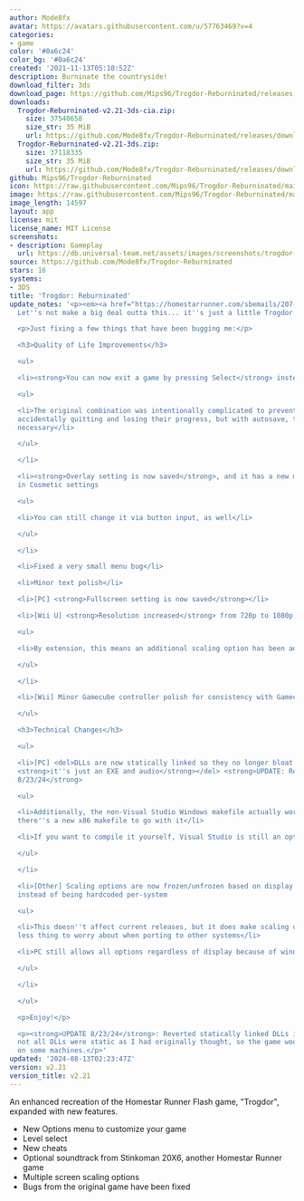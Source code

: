 ```yaml
---
author: Mode8fx
avatar: https://avatars.githubusercontent.com/u/57763469?v=4
categories:
- game
color: '#0a6c24'
color_bg: '#0a6c24'
created: '2021-11-13T05:10:52Z'
description: Burninate the countryside!
download_filter: 3ds
download_page: https://github.com/Mips96/Trogdor-Reburninated/releases
downloads:
  Trogdor-Reburninated-v2.21-3ds-cia.zip:
    size: 37540658
    size_str: 35 MiB
    url: https://github.com/Mode8fx/Trogdor-Reburninated/releases/download/v2.21/Trogdor-Reburninated-v2.21-3ds-cia.zip
  Trogdor-Reburninated-v2.21-3ds.zip:
    size: 37118335
    size_str: 35 MiB
    url: https://github.com/Mode8fx/Trogdor-Reburninated/releases/download/v2.21/Trogdor-Reburninated-v2.21-3ds.zip
github: Mips96/Trogdor-Reburninated
icon: https://raw.githubusercontent.com/Mips96/Trogdor-Reburninated/main/Trogdor-Reburninated/release-resources/logo_icon_android_48.png
image: https://raw.githubusercontent.com/Mips96/Trogdor-Reburninated/main/Trogdor-Reburninated/release-resources/background_psp.png
image_length: 14597
layout: app
license: mit
license_name: MIT License
screenshots:
- description: Gameplay
  url: https://db.universal-team.net/assets/images/screenshots/trogdor-reburninated/gameplay.png
source: https://github.com/Mode8fx/Trogdor-Reburninated
stars: 16
systems:
- 3DS
title: 'Trogdor: Reburninated'
update_notes: '<p><em><a href="https://homestarrunner.com/sbemails/207-too-cool" rel="nofollow">♪
  Let''s not make a big deal outta this... it''s just a little Trogdor update ♪</a></em></p>

  <p>Just fixing a few things that have been bugging me:</p>

  <h3>Quality of Life Improvements</h3>

  <ul>

  <li><strong>You can now exit a game by pressing Select</strong> instead of A+Select

  <ul>

  <li>The original combination was intentionally complicated to prevent players from
  accidentally quitting and losing their progress, but with autosave, that''s no longer
  necessary</li>

  </ul>

  </li>

  <li><strong>Overlay setting is now saved</strong>, and it has a new menu option
  in Cosmetic settings

  <ul>

  <li>You can still change it via button input, as well</li>

  </ul>

  </li>

  <li>Fixed a very small menu bug</li>

  <li>Minor text polish</li>

  <li>[PC] <strong>Fullscreen setting is now saved</strong></li>

  <li>[Wii U] <strong>Resolution increased</strong> from 720p to 1080p

  <ul>

  <li>By extension, this means an additional scaling option has been added</li>

  </ul>

  </li>

  <li>[Wii] Minor Gamecube controller polish for consistency with Gamecube version</li>

  </ul>

  <h3>Technical Changes</h3>

  <ul>

  <li>[PC] <del>DLLs are now statically linked so they no longer bloat the game directory;
  <strong>it''s just an EXE and audio</strong></del> <strong>UPDATE: Reverted as of
  8/23/24</strong>

  <ul>

  <li>Additionally, the non-Visual Studio Windows makefile actually works now, and
  there''s a new x86 makefile to go with it</li>

  <li>If you want to compile it yourself, Visual Studio is still an option</li>

  </ul>

  </li>

  <li>[Other] Scaling options are now frozen/unfrozen based on display resolution
  instead of being hardcoded per-system

  <ul>

  <li>This doesn''t affect current releases, but it does make scaling options one
  less thing to worry about when porting to other systems</li>

  <li>PC still allows all options regardless of display because of windowed mode</li>

  </ul>

  </li>

  </ul>

  <p>Enjoy!</p>

  <p><strong>UPDATE 8/23/24</strong>: Reverted statically linked DLLs in Windows releases;
  not all DLLs were static as I had originally thought, so the game wouldn''t run
  on some machines.</p>'
updated: '2024-08-13T02:23:47Z'
version: v2.21
version_title: v2.21
---
```

An enhanced recreation of the Homestar Runner Flash game, "Trogdor", expanded with new features.
- New Options menu to customize your game
- Level select
- New cheats
- Optional soundtrack from Stinkoman 20X6, another Homestar Runner game
- Multiple screen scaling options
- Bugs from the original game have been fixed